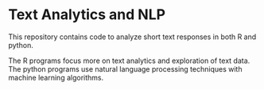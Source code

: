 # Text Analytics and NLP 

This repository contains code to analyze short text responses in both R and python.

The R programs focus more on text analytics and exploration of text data. The python programs use natural language processing techniques with machine learning algorithms. 


